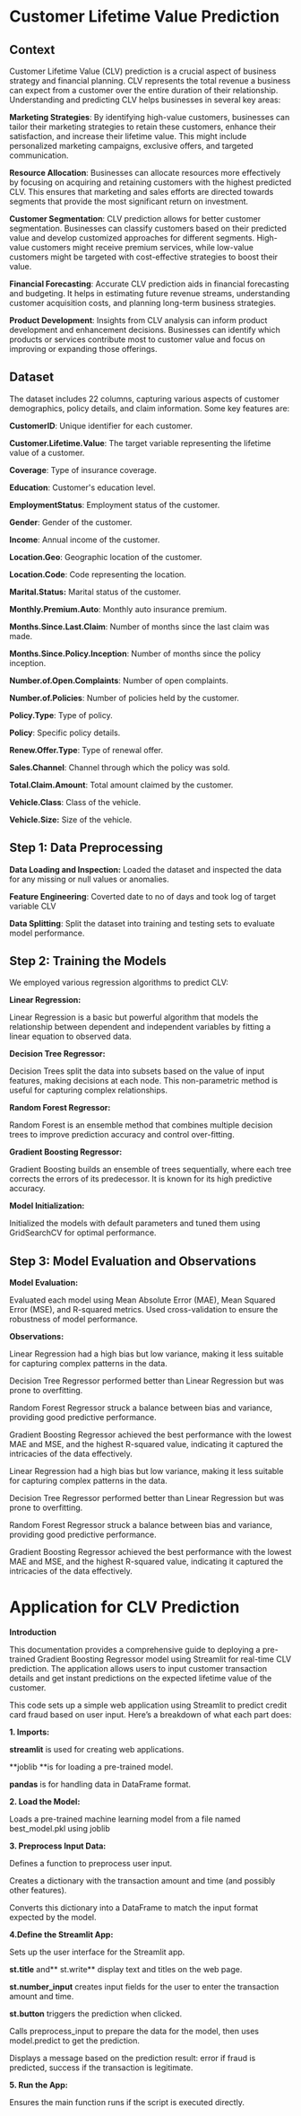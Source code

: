 # **Customer Lifetime Value Prediction**
## **Context**

Customer Lifetime Value (CLV) prediction is a crucial aspect of business strategy and financial planning. CLV represents the total revenue a business can expect from a customer over the entire duration of their relationship. Understanding and predicting CLV helps businesses in several key areas:

**Marketing Strategies**: By identifying high-value customers, businesses can tailor their marketing strategies to retain these customers, enhance their satisfaction, and increase their lifetime value. This might include personalized marketing campaigns, exclusive offers, and targeted communication.

**Resource Allocation**: Businesses can allocate resources more effectively by focusing on acquiring and retaining customers with the highest predicted CLV. This ensures that marketing and sales efforts are directed towards segments that provide the most significant return on investment.

**Customer Segmentation**: CLV prediction allows for better customer segmentation. Businesses can classify customers based on their predicted value and develop customized approaches for different segments. High-value customers might receive premium services, while low-value customers might be targeted with cost-effective strategies to boost their value.

**Financial Forecasting**: Accurate CLV prediction aids in financial forecasting and budgeting. It helps in estimating future revenue streams, understanding customer acquisition costs, and planning long-term business strategies.

**Product Development**: Insights from CLV analysis can inform product development and enhancement decisions. Businesses can identify which products or services contribute most to customer value and focus on improving or expanding those offerings.

## Dataset
The dataset includes 22 columns, capturing various aspects of customer demographics, policy details, and claim information. Some key features are:

**CustomerID**: Unique identifier for each customer.

**Customer.Lifetime.Value**: The target variable representing the lifetime value of a customer.

**Coverage**: Type of insurance coverage.

**Education**: Customer's education level.

**EmploymentStatus**: Employment status of the customer.

**Gender**: Gender of the customer.

**Income**: Annual income of the customer.

**Location.Geo**: Geographic location of the customer.

**Location.Code**: Code representing the location.

**Marital.Status:** Marital status of the customer.

**Monthly.Premium.Auto**: Monthly auto insurance premium.

**Months.Since.Last.Claim**: Number of months since the last claim was made.

**Months.Since.Policy.Inception**: Number of months since the policy inception.

**Number.of.Open.Complaints**: Number of open complaints.

**Number.of.Policies**: Number of policies held by the customer.

**Policy.Type**: Type of policy.

**Policy**: Specific policy details.

**Renew.Offer.Type**: Type of renewal offer.

**Sales.Channel**: Channel through which the policy was sold.

**Total.Claim.Amount**: Total amount claimed by the customer.

**Vehicle.Class**: Class of the vehicle.

**Vehicle.Size:** Size of the vehicle.

## Step 1: Data Preprocessing

**Data Loading and Inspection:** Loaded the dataset and inspected the data for any missing or null values or anomalies.

**Feature Engineering**: Coverted date to no of days and took log of target variable CLV

**Data Splitting**: Split the dataset into training and testing sets to evaluate model performance.

## Step 2: Training the Models
We employed various regression algorithms to predict CLV:

**Linear Regression:**

Linear Regression is a basic but powerful algorithm that models the relationship between dependent and independent variables by fitting a linear equation to observed data.

**Decision Tree Regressor:**

Decision Trees split the data into subsets based on the value of input features, making decisions at each node. This non-parametric method is useful for capturing complex relationships.

**Random Forest Regressor:**

Random Forest is an ensemble method that combines multiple decision trees to improve prediction accuracy and control over-fitting.

**Gradient Boosting Regressor:**

Gradient Boosting builds an ensemble of trees sequentially, where each tree corrects the errors of its predecessor. It is known for its high predictive accuracy.

**Model Initialization:**

Initialized the models with default parameters and tuned them using GridSearchCV for optimal performance.

## Step 3: Model Evaluation and Observations

**Model Evaluation:**

Evaluated each model using Mean Absolute Error (MAE), Mean Squared Error (MSE), and R-squared metrics.
Used cross-validation to ensure the robustness of model performance.

**Observations:**

Linear Regression had a high bias but low variance, making it less suitable for capturing complex patterns in the data.

Decision Tree Regressor performed better than Linear Regression but was prone to overfitting.

Random Forest Regressor struck a balance between bias and variance, providing good predictive performance.

Gradient Boosting Regressor achieved the best performance with the lowest MAE and MSE, and the highest R-squared value, indicating it captured the intricacies of the data effectively.

Linear Regression had a high bias but low variance, making it less suitable for capturing complex patterns in the data.

Decision Tree Regressor performed better than Linear Regression but was prone to overfitting.

Random Forest Regressor struck a balance between bias and variance, providing good predictive performance.

Gradient Boosting Regressor achieved the best performance with the lowest MAE and MSE, and the highest R-squared value, indicating it captured the intricacies of the data effectively.

# Application for CLV Prediction

**Introduction**

This documentation provides a comprehensive guide to deploying a pre-trained Gradient Boosting Regressor model using Streamlit for real-time CLV prediction. The application allows users to input customer transaction details and get instant predictions on the expected lifetime value of the customer.

This code sets up a simple web application using Streamlit to predict credit card fraud based on user input. Here’s a breakdown of what each part does:

**1. Imports:**

**streamlit** is used for creating web applications.

**joblib **is for loading a pre-trained model.

**pandas** is for handling data in DataFrame format.

**2. Load the Model:**

Loads a pre-trained machine learning model from a file named best_model.pkl using joblib

**3. Preprocess Input Data:**

Defines a function to preprocess user input.

Creates a dictionary with the transaction amount and time (and possibly other features).

Converts this dictionary into a DataFrame to match the input format expected by the model.

**4.Define the Streamlit App:**

Sets up the user interface for the Streamlit app.

**st.title** and** st.write** display text and titles on the web page.

**st.number_input** creates input fields for the user to enter the transaction amount and time.

**st.button** triggers the prediction when clicked.

Calls preprocess_input to prepare the data for the model, then uses model.predict to get the prediction.

Displays a message based on the prediction result: error if fraud is predicted, success if the transaction is legitimate.

**5. Run the App:**

Ensures the main function runs if the script is executed directly.

